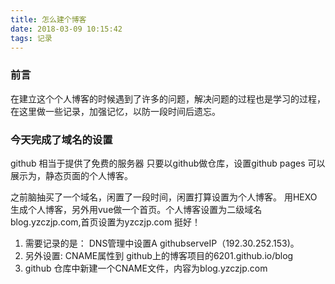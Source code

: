 ```yaml
---
title: 怎么建个博客
date: 2018-03-09 10:15:42
tags: 记录
---
```

### 前言 
	
在建立这个个人博客的时候遇到了许多的问题，解决问题的过程也是学习的过程，在这里做一些记录，加强记忆，以防一段时间后遗忘。

### 今天完成了域名的设置

github 相当于提供了免费的服务器 只要以github做仓库，设置github pages 可以展示为，静态页面的个人博客。

之前脑抽买了一个域名，闲置了一段时间，闲置打算设置为个人博客。
用HEXO生成个人博客，另外用vue做一个首页。个人博客设置为二级域名blog.yzczjp.com,首页设置为yzczjp.com 挺好！  

1. 需要记录的是： DNS管理中设置A githubserveIP（192.30.252.153)。  
2. 另外设置: CNAME属性到 github上的博客项目的6201.github.io/blog  
3. github 仓库中新建一个CNAME文件，内容为blog.yzczjp.com  



